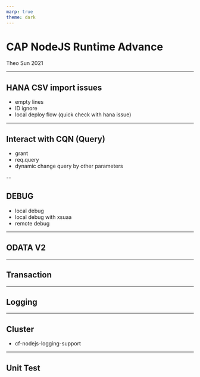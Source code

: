 ```yaml
---
marp: true
theme: dark
---
```


# CAP NodeJS Runtime Advance

Theo Sun
2021

---

## HANA CSV import issues

* empty lines
* ID ignore
* local deploy flow (quick check with hana issue)

---

## Interact with CQN (Query)

* grant
* req.query
* dynamic change query by other parameters

-- 

## DEBUG

* local debug
* local debug with xsuaa
* remote debug

---

## ODATA V2

---

## Transaction

---

## Logging

---

## Cluster

* cf-nodejs-logging-support

--- 

## Unit Test
